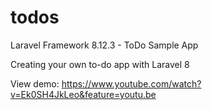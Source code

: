 # todos
Laravel Framework 8.12.3 - ToDo Sample App

Creating your own to-do app with Laravel 8

View demo: https://www.youtube.com/watch?v=Ek0SH4JkLeo&feature=youtu.be
